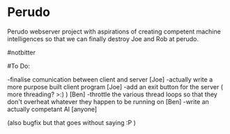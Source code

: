 # Perudo

Perudo webserver project with aspirations of creating competent machine intelligences so that we can finally destroy Joe and Rob at perudo.

\#notbitter

#To Do:

-finalise comunication between client and server [Joe]
  -actually write a more purpose built client program [Joe]
-add an exit button for the server ( more threading? >:) ) [Ben]
-throttle the various thread loops so that they don't overheat whatever they happen to be running on [Ben]
-write an actually competant AI [anyone]

(also bugfix but that goes without saying :P )
